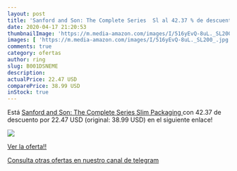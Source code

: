 ```yaml
---
layout: post
title: 'Sanford and Son: The Complete Series  Sl al 42.37 % de descuento'
date: 2020-04-17 21:20:53
thumbnailImage: 'https://m.media-amazon.com/images/I/516yEvQ-8uL._SL200_.jpg'
images: [ 'https://m.media-amazon.com/images/I/516yEvQ-8uL._SL200_.jpg' ]
comments: true
category: ofertas
author: ring
slug: B001DSNEME
description:
actualPrice: 22.47 USD
comparePrice: 38.99 USD
inStock: true
---
```


Está [Sanford and Son: The Complete Series  Slim Packaging ](https://www.amazon.com/dp/B001DSNEME/?tag=redken08-20) con 42.37 de descuento por 22.47 USD (original: 38.99 USD) en el siguiente enlace!

[![](https://m.media-amazon.com/images/I/516yEvQ-8uL._SL200_.jpg)](https://www.amazon.com/dp/B001DSNEME/?tag=redken08-20)

[Ver la oferta!!](https://www.amazon.com/dp/B001DSNEME/?tag=redken08-20)

[Consulta otras ofertas en nuestro canal de telegram](https://t.me/s/ofertas25)
